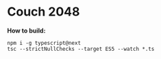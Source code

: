 # Couch 2048

**How to build:**

    npm i -g typescript@next
    tsc --strictNullChecks --target ES5 --watch *.ts
